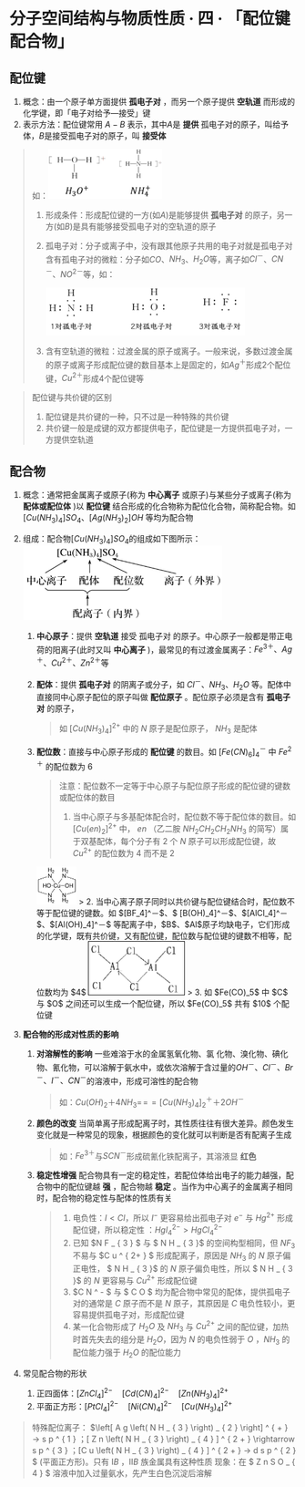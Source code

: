 # 分子空间结构与物质性质 · 四 · 「配位键 配合物」

## 配位键
1. 概念：由一个原子单方面提供  **孤电子对**  ，而另一个原子提供  **空轨道**  而形成的化学键，即「电子对给予—接受」键
2. 表示方法：配位键常用 $A-B$ 表示，其中$A$是  **提供**  孤电子对的原子，叫给予体，$B$是接受孤电子对的原子，叫  **接受体**  
> 如：<img title="" src="images/6.1.png" alt="" width="200">
> 1. 形成条件：形成配位键的一方(如$A$)是能够提供  **孤电子对**  的原子，另一方(如$B$)是具有能够接受孤电子对的空轨道的原子
>
> 2. 孤电子对：分子或离子中，没有跟其他原子共用的电子对就是孤电子对
>      含有孤电子对的微粒：分子如$CO$、$NH_3$、$H_2O$等，离子如$Cl^－$、$CN^－$、$NO^{2－}$等，如：
>
>      <img title="" src="images/6.2.png" alt="" width="350">
>
>  3. 含有空轨道的微粒：过渡金属的原子或离子。一般来说，多数过渡金属的原子或离子形成配位键的数目基本上是固定的，如$Ag^＋$形成$2$个配位键，$Cu^{2＋}$形成$4$个配位键等
>

>配位键与共价键的区别
>
>1. 配位键是共价键的一种，只不过是一种特殊的共价键
>2. 共价键一般是成键的双方都提供电子，配位键是一方提供孤电子对，一方提供空轨道

## 配合物
1. 概念：通常把金属离子或原子(称为 **中心离子** 或原子)与某些分子或离子(称为  **配体或配位体**  )以  **配位键**  结合形成的化合物称为配位化合物，简称配合物。如 $[Cu(NH_3)_4]SO_4$、$[Ag(NH_3)_2]OH$ 等均为配合物
2. 组成：配合物$[Cu(NH_3)_4]SO_4$的组成如下图所示：
   <img title="" src="images/6.3.png" alt="" width="350">
   
   1. **中心原子**：提供 **空轨道** 接受  孤电子对  的原子。中心原子一般都是带正电荷的阳离子(此时又叫  **中心离子**  )，最常见的有过渡金属离子：$Fe^{3＋}、Ag^＋、Cu^{2＋}、Zn^{2＋}$等
   2. **配体**：提供  **孤电子对**  的阴离子或分子，如 $Cl^－、NH_3、H_2O$ 等。配体中直接同中心原子配位的原子叫做 **配位原子** 。配位原子必须是含有  **孤电子对**  的原子，
      > 如 $[Cu(NH_3)_4]^{2+}$ 中的 $N$ 原子是配位原子， $NH_3$ 是配体

   3. **配位数**：直接与中心原子形成的  **配位键**  的数目。如 $[Fe(CN)_6]_4^－$ 中 $Fe^{2＋}$ 的配位数为  $6$
      > 
      > 注意：配位数不一定等于中心原子与配位原子形成的配位键的键数或配位体的数目
      > 1. 当中心原子与多基配体配合时，配位数不等于配位体的数目。如 $[Cu(en)_2]^{2+}$ 中， $en$ （乙二胺 $NH_2CH_2CH_2NH_3$ 的简写）属于双基配体，每个分子有 $2$ 个 $N$ 原子可以形成配位键，故 $Cu^{2+}$ 的配位数为 $4$ 而不是 $2$
      <img title="" src="images/6.4.png" alt="" width="70">
      > 2. 当中心离子原子同时以共价键与配位键结合时，配位数不等于配位键的键数。如 $[BF_4]^－$、$ [B(OH)_4]^－$、$[AlCl_4]^－$、$[Al(OH)_4]^－$ 等配离子中，$B$、$Al$原子均缺电子，它们形成的化学键，既有共价键，又有配位键，配位数与配位键的键数不相等，配位数均为 $4$
      <img title="" src="images/6.5.png" alt="" width="170">
      > 3. 如 $Fe(CO)_5$ 中 $C$ 与 $O$ 之间还可以生成一个配位键，所以 $Fe(CO)_5$ 共有 $10$ 个配位键
3. **配合物的形成对性质的影响**
   1. **对溶解性的影响**
      一些难溶于水的金属氢氧化物、氯 化物、溴化物、碘化物、氰化物，可以溶解于氨水中，或依次溶解于含过量的$OH^－、Cl^－、Br^－、I^－、CN^－$的溶液中，形成可溶性的配合物
      > 如：$Cu(OH)_2＋4NH_3=\!=\!=[Cu(NH_3)_4]_2^＋＋2OH^－$
   2. **颜色的改变**
      当简单离子形成配离子时，其性质往往有很大差异。颜色发生变化就是一种常见的现象，根据颜色的变化就可以判断是否有配离子生成
      > 如：$Fe^{3＋}$与$SCN^－$形成硫氰化铁配离子，其溶液显  **红色**  
   3. **稳定性增强**
      配合物具有一定的稳定性，若配位体给出电子的能力越强，配合物中的配位键越  **强**  ，配合物越  **稳定** 。当作为中心离子的金属离子相同时，配合物的稳定性与配体的性质有关
      > 1. 电负性：$I<Cl$，所以 $I^-$ 更容易给出孤电子对 $e^-$ 与 $Hg^{2+}$ 形成配位键，所以稳定性 ：$HgI^{2-}_4>HgCl^{2-}_4$
      > 2. 已知 $N F _ { 3 } $ 与 $ N H _ { 3 }$ 的空间构型相同，但 $N F _ { 3 }$ 不易与 $C u ^ { 2+ } $ 形成配离子，原因是 $N H _ { 3 }$ 的 $N$ 原子偏正电性， $ N H _ { 3 }$ 的 $N$ 原子偏负电性，所以 $ N H _ { 3 }$ 的 $N$ 更容易与 $C u ^ { 2+ }$ 形成配位键
      > 3. $C N ^ - $ 与 $ C O $ 均为配合物中常见的配体，提供孤电子对的通常是 $C$ 原子而不是 $N$ 原子，其原因是 $C$ 电负性较小，更容易提供孤电子对，形成配位键
      > 4. 某一化合物形成了 $H_2O$ 及 $NH_3$ 与 $Cu^{2+}$ 之间的配位键，加热时首先失去的组分是 $H_2O$，因为 $N$ 的电负性弱于 $O$ ，$NH_3$ 的配位能力强于 $H_2O$ 的配位能力
4. 常见配合物的形状
   1. 正四面体：$[ZnCl_4]^{2-}\quad[Cd(CN)_4]^{2-}\quad[Zn(NH_3)_4]^{2+}$
   2. 平面正方形：$[PtCl_4]^{2-}\quad[Ni(CN)_4]^{2-}\quad[Cu(NH_3)_4]^{2+}$
> 特殊配位离子： $\left[ A g \left( N H _ { 3 } \right) _ { 2 } \right] ^ { + }  → s p ^ { 1 }  ；[ Z n \left( N H _ { 3 } \right) _ { 4 } ] ^ { 2 + } \rightarrow  s p ^ { 3 } ；[C u \left( N H _ { 3 } \right) _ { 4 } ] ^ { 2 + }  → d s p ^ { 2 } $ (平面正方形)。只有 $ⅠB$ ，$ⅡB$ 族金属具有这种性质
> 现象：在 $ Z n S O _ { 4 } $ 溶液中加入过量氨水，先产生白色沉淀后溶解